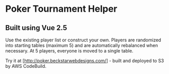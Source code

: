# Poker Tournament Helper

## Built using Vue 2.5

Use the existing player list or construct your own. Players are randomized into
starting tables (maximum 5) and are automatically rebalanced when necessary.
At 5 players, everyone is moved to a single table.

Try it at [http://poker.beckstarwebdesigns.com/] - built and deployed to S3 by AWS CodeBuild.
